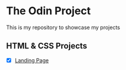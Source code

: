 # The Odin Project
This is my repository to showcase my projects

## HTML & CSS Projects
- [x] [Landing Page](https://awkcodergirl.github.io/The-Odin-Project/LandingPage/)
